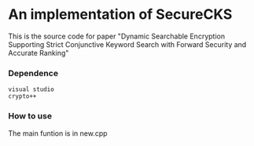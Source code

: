 # An implementation of SecureCKS

This is the source code for paper "Dynamic Searchable Encryption Supporting Strict Conjunctive Keyword Search with Forward Security and Accurate Ranking"

### Dependence

```
visual studio
crypto++
```

### How to use

 The main funtion is in new.cpp

